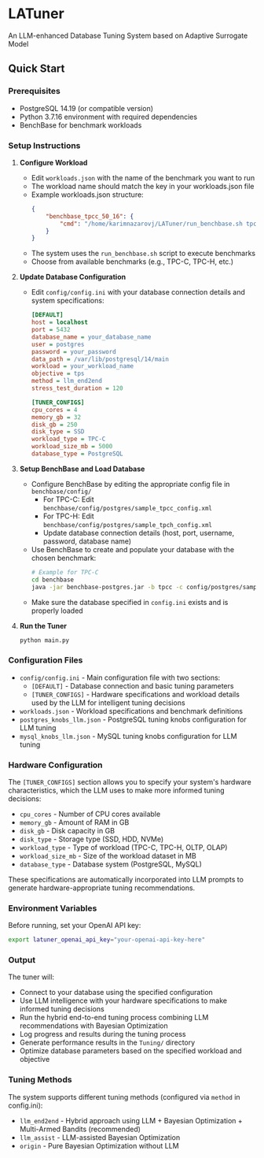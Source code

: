 # LATuner
An LLM-enhanced Database Tuning System based on Adaptive Surrogate Model

## Quick Start

### Prerequisites
- PostgreSQL 14.19 (or compatible version)
- Python 3.7.16 environment with required dependencies
- BenchBase for benchmark workloads

### Setup Instructions

1. **Configure Workload**
   - Edit `workloads.json` with the name of the benchmark you want to run
   - The workload name should match the key in your workloads.json file
   - Example workloads.json structure:
     ```json
     {
         "benchbase_tpcc_50_16": {
             "cmd": "/home/karimnazarovj/LATuner/run_benchbase.sh tpcc {0} {1} {2}"
         }
     }
     ```
   - The system uses the `run_benchbase.sh` script to execute benchmarks
   - Choose from available benchmarks (e.g., TPC-C, TPC-H, etc.)

2. **Update Database Configuration**
   - Edit `config/config.ini` with your database connection details and system specifications:
     ```ini
     [DEFAULT]
     host = localhost
     port = 5432
     database_name = your_database_name
     user = postgres
     password = your_password
     data_path = /var/lib/postgresql/14/main
     workload = your_workload_name
     objective = tps
     method = llm_end2end
     stress_test_duration = 120

     [TUNER_CONFIGS]
     cpu_cores = 4
     memory_gb = 32
     disk_gb = 250
     disk_type = SSD
     workload_type = TPC-C
     workload_size_mb = 5000
     database_type = PostgreSQL
     ```

3. **Setup BenchBase and Load Database**
   - Configure BenchBase by editing the appropriate config file in `benchbase/config/`
     - For TPC-C: Edit `benchbase/config/postgres/sample_tpcc_config.xml`
     - For TPC-H: Edit `benchbase/config/postgres/sample_tpch_config.xml`
     - Update database connection details (host, port, username, password, database name)
   - Use BenchBase to create and populate your database with the chosen benchmark:
     ```bash
     # Example for TPC-C
     cd benchbase
     java -jar benchbase-postgres.jar -b tpcc -c config/postgres/sample_tpcc_config.xml --create=true --load=true
     ```
   - Make sure the database specified in `config.ini` exists and is properly loaded

4. **Run the Tuner**
   ```bash
   python main.py
   ```

### Configuration Files

- `config/config.ini` - Main configuration file with two sections:
  - `[DEFAULT]` - Database connection and basic tuning parameters
  - `[TUNER_CONFIGS]` - Hardware specifications and workload details used by the LLM for intelligent tuning decisions
- `workloads.json` - Workload specifications and benchmark definitions
- `postgres_knobs_llm.json` - PostgreSQL tuning knobs configuration for LLM tuning
- `mysql_knobs_llm.json` - MySQL tuning knobs configuration for LLM tuning

### Hardware Configuration

The `[TUNER_CONFIGS]` section allows you to specify your system's hardware characteristics, which the LLM uses to make more informed tuning decisions:

- `cpu_cores` - Number of CPU cores available
- `memory_gb` - Amount of RAM in GB
- `disk_gb` - Disk capacity in GB
- `disk_type` - Storage type (SSD, HDD, NVMe)
- `workload_type` - Type of workload (TPC-C, TPC-H, OLTP, OLAP)
- `workload_size_mb` - Size of the workload dataset in MB
- `database_type` - Database system (PostgreSQL, MySQL)

These specifications are automatically incorporated into LLM prompts to generate hardware-appropriate tuning recommendations.

### Environment Variables

Before running, set your OpenAI API key:
```bash
export latuner_openai_api_key="your-openai-api-key-here"
```

### Output

The tuner will:
- Connect to your database using the specified configuration
- Use LLM intelligence with your hardware specifications to make informed tuning decisions
- Run the hybrid end-to-end tuning process combining LLM recommendations with Bayesian Optimization
- Log progress and results during the tuning process
- Generate performance results in the `Tuning/` directory
- Optimize database parameters based on the specified workload and objective

### Tuning Methods

The system supports different tuning methods (configured via `method` in config.ini):
- `llm_end2end` - Hybrid approach using LLM + Bayesian Optimization + Multi-Armed Bandits (recommended)
- `llm_assist` - LLM-assisted Bayesian Optimization
- `origin` - Pure Bayesian Optimization without LLM